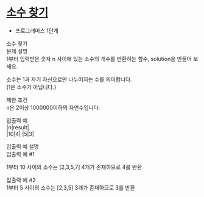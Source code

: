 # [소수 찾기](https://school.programmers.co.kr/learn/courses/30/lessons/12921)

* 프로그래머스 1단계  

소수 찾기  
문제 설명  
1부터 입력받은 숫자 n 사이에 있는 소수의 개수를 반환하는 함수, solution을 만들어 보세요.  

소수는 1과 자기 자신으로만 나누어지는 수를 의미합니다.  
(1은 소수가 아닙니다.)  

제한 조건  
n은 2이상 1000000이하의 자연수입니다.  

입출력 예  
|n|result|  
|10|4|
|5|3|    

입출력 예 설명  
입출력 예 #1  

1부터 10 사이의 소수는 [2,3,5,7] 4개가 존재하므로 4를 반환  

입출력 예 #2  
1부터 5 사이의 소수는 [2,3,5] 3개가 존재하므로 3를 반환  